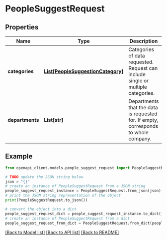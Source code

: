 # PeopleSuggestRequest


## Properties

Name | Type | Description | Notes
------------ | ------------- | ------------- | -------------
**categories** | [**List[PeopleSuggestionCategory]**](PeopleSuggestionCategory.md) | Categories of data requested. Request can include single or multiple categories. | 
**departments** | **List[str]** | Departments that the data is requested for. If empty, corresponds to whole company. | [optional] 

## Example

```python
from openapi_client.models.people_suggest_request import PeopleSuggestRequest

# TODO update the JSON string below
json = "{}"
# create an instance of PeopleSuggestRequest from a JSON string
people_suggest_request_instance = PeopleSuggestRequest.from_json(json)
# print the JSON string representation of the object
print(PeopleSuggestRequest.to_json())

# convert the object into a dict
people_suggest_request_dict = people_suggest_request_instance.to_dict()
# create an instance of PeopleSuggestRequest from a dict
people_suggest_request_from_dict = PeopleSuggestRequest.from_dict(people_suggest_request_dict)
```
[[Back to Model list]](../README.md#documentation-for-models) [[Back to API list]](../README.md#documentation-for-api-endpoints) [[Back to README]](../README.md)


